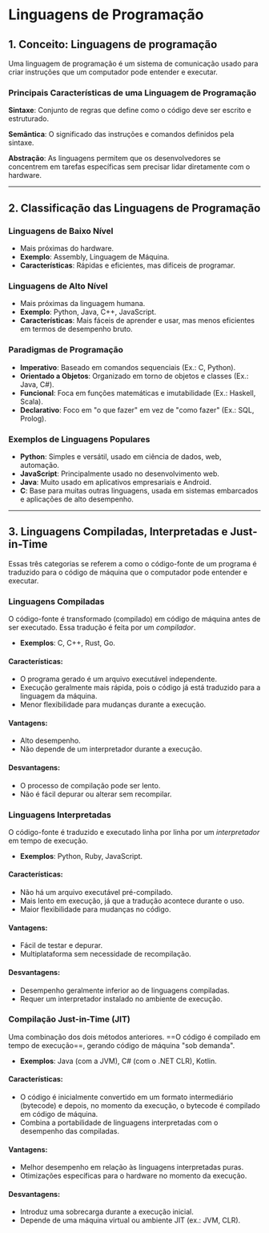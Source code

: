# **Linguagens de Programação**

## 1. Conceito: Linguagens de programação

Uma linguagem de programação é um sistema de comunicação usado para criar instruções que um computador pode entender e executar.

### Principais Características de uma Linguagem de Programação

**Sintaxe**: Conjunto de regras que define como o código deve ser escrito e estruturado.

**Semântica**: O significado das instruções e comandos definidos pela sintaxe.

**Abstração**: As linguagens permitem que os desenvolvedores se concentrem em tarefas específicas sem precisar lidar diretamente com o hardware.

---
## 2. Classificação das Linguagens de Programação

### Linguagens de Baixo Nível

- Mais próximas do hardware.
- **Exemplo**: Assembly, Linguagem de Máquina.
- **Características**: Rápidas e eficientes, mas difíceis de programar.

### Linguagens de Alto Nível

- Mais próximas da linguagem humana.
- **Exemplo**: Python, Java, C++, JavaScript.
- **Características**: Mais fáceis de aprender e usar, mas menos eficientes em termos de desempenho bruto.

### Paradigmas de Programação

- **Imperativo**: Baseado em comandos sequenciais (Ex.: C, Python).
- **Orientado a Objetos**: Organizado em torno de objetos e classes (Ex.: Java, C#).
- **Funcional**: Foca em funções matemáticas e imutabilidade (Ex.: Haskell, Scala).
- **Declarativo**: Foco em "o que fazer" em vez de "como fazer" (Ex.: SQL, Prolog).

### Exemplos de Linguagens Populares

- **Python**: Simples e versátil, usado em ciência de dados, web, automação.
- **JavaScript**: Principalmente usado no desenvolvimento web.
- **Java**: Muito usado em aplicativos empresariais e Android.
- **C**: Base para muitas outras linguagens, usada em sistemas embarcados e aplicações de alto desempenho.

---
## 3. Linguagens Compiladas, Interpretadas e Just-in-Time

Essas três categorias se referem a como o código-fonte de um programa é traduzido para o código de máquina que o computador pode entender e executar.

### Linguagens Compiladas

 O código-fonte é transformado (compilado) em código de máquina antes de ser executado. Essa tradução é feita por um *compilador*.
 
- **Exemplos**: C, C++, Rust, Go.

#### Características:

- O programa gerado é um arquivo executável independente.
- Execução geralmente mais rápida, pois o código já está traduzido para a linguagem da máquina.
- Menor flexibilidade para mudanças durante a execução.
  
#### Vantagens:

- Alto desempenho.
- Não depende de um interpretador durante a execução.
#### Desvantagens:

- O processo de compilação pode ser lento.
- Não é fácil depurar ou alterar sem recompilar.

### Linguagens Interpretadas

O código-fonte é traduzido e executado linha por linha por um *interpretador* em tempo de execução.

- **Exemplos**: Python, Ruby, JavaScript.

#### Características:

- Não há um arquivo executável pré-compilado.
- Mais lento em execução, já que a tradução acontece durante o uso.
- Maior flexibilidade para mudanças no código.

#### Vantagens:

- Fácil de testar e depurar.
- Multiplataforma sem necessidade de recompilação.

#### Desvantagens:

- Desempenho geralmente inferior ao de linguagens compiladas.
- Requer um interpretador instalado no ambiente de execução.

### Compilação Just-in-Time (JIT)

Uma combinação dos dois métodos anteriores. ==O código é compilado em tempo de execução==, gerando código de máquina "sob demanda".

- **Exemplos**: Java (com a JVM), C# (com o .NET CLR), Kotlin.

#### Características:

- O código é inicialmente convertido em um formato intermediário (bytecode) e depois, no momento da execução, o bytecode é compilado em código de máquina.
- Combina a portabilidade de linguagens interpretadas com o desempenho das compiladas.

#### Vantagens:

- Melhor desempenho em relação às linguagens interpretadas puras.
- Otimizações específicas para o hardware no momento da execução.

#### Desvantagens:

- Introduz uma sobrecarga durante a execução inicial.
- Depende de uma máquina virtual ou ambiente JIT (ex.: JVM, CLR).